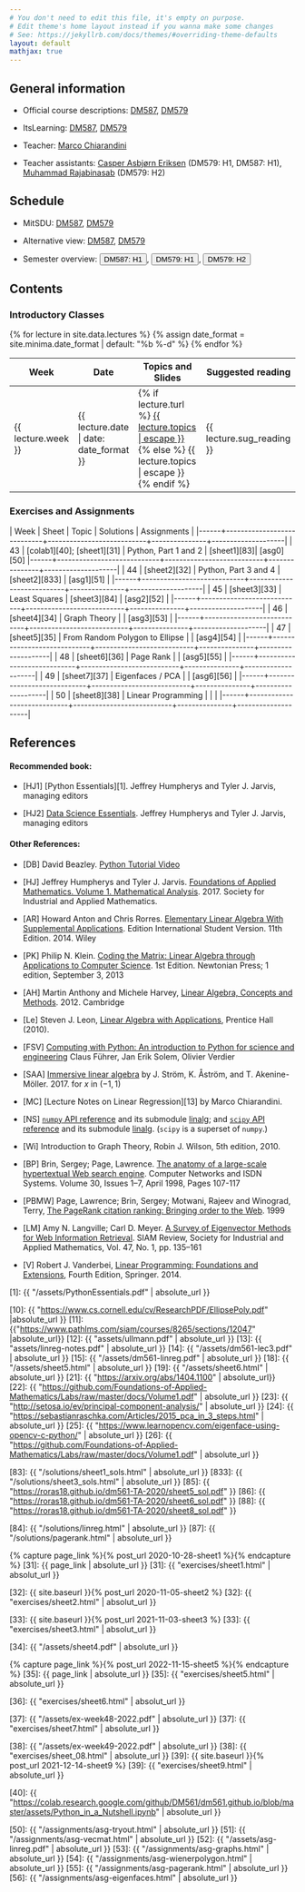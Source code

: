 ```yaml
---
# You don't need to edit this file, it's empty on purpose.
# Edit theme's home layout instead if you wanna make some changes
# See: https://jekyllrb.com/docs/themes/#overriding-theme-defaults
layout: default
mathjax: true
---
```



## General information

- Official course descriptions: [DM587](https://odinlister.sdu.dk/fagbesk/internkode/DM587/), [DM579](https://odinlister.sdu.dk/fagbesk/internkode/DM579/)

- ItsLearning: [DM587](https://sdu.itslearning.com/main.aspx?CourseID=29027), [DM579](https://sdu.itslearning.com/main.aspx?CourseID=28409)

- Teacher: [Marco Chiarandini](https://imada.sdu.dk/~marco)

- Teacher assistants: [Casper Asbjørn Eriksen](mailto:casbjorn@imada.sdu.dk) (DM579: H1, DM587: H1), [Muhammad Rajabinasab](mailto:rajabinasab@imada.sdu.dk) (DM579: H2)


## Schedule

- MitSDU: <a href="https://mitsdu.sdu.dk/skema/activity/N330069101/e23">DM587</a>, <a href="https://mitsdu.sdu.dk/skema/activity/N330064101/e23">DM579</a>

- Alternative view: <a href="https://vis.aida.imada.sdu.dk/public/e23draft2/DM587">DM587</a>, <a href="https://vis.aida.imada.sdu.dk/public/e23draft2/DM579">DM579</a>

- Semester overview: <button onclick="myFunction('dm587h1')" class="w3-btn w3-cell w3-left-align"> DM587: H1 <i class="fa fa-caret-down"></i></button>,
  <button onclick="myFunction('dm579h1')" class="w3-btn w3-cell w3-left-align"> DM579: H1 <i class="fa fa-caret-down"></i></button>,
  <button onclick="myFunction('dm579h2')" class="w3-btn w3-cell w3-left-align"> DM579: H2 <i class="fa fa-caret-down"></i></button>

<div id="dm587h1" class="w3-container w3-hide">
<div class="w3-responsive">
<div w3-include-html="./assets/dm587_h1.html"></div>
<script>
w3.includeHTML();
</script>
</div>
</div>


<div id="dm579h1" class="w3-container w3-hide">
<div class="w3-responsive">
<div w3-include-html="./assets/dm579_h1.html"></div>
<script>
w3.includeHTML();
</script>
</div>
</div>

<div id="dm579h2" class="w3-container w3-hide">
<div class="w3-responsive">
<div w3-include-html="./assets/dm579_h2.html"></div>
<script>
w3.includeHTML();
</script>
</div>
</div>





## Contents

### Introductory Classes

<table>
<thead>
<tr>
<th width="5%">Week</th>
<th width="7%">Date</th>
<th width="43%">Topics and Slides</th>
<th width="44%">Suggested reading</th>
</tr>
</thead>
{% for lecture in site.data.lectures %}
{% assign date_format = site.minima.date_format | default: "%b %-d" %}
<tbody>
<tr>
<td>{{ lecture.week }}</td>
<td>{{ lecture.date | date: date_format }}</td>
<td>
{% if lecture.turl %}
<a class="post-link" href="{{ lecture.turl | absolute_url }}">{{ lecture.topics | escape }}</a>
{% else %}
{{ lecture.topics | escape }}
{% endif %}
</td>
<td>{{ lecture.sug_reading }}</td>
</tr>
</tbody>
{% endfor %}
</table>



### Exercises and Assignments



| Week | Sheet                      | Topic  	           | Solutions     | Assignments        |
|------+----------------------------+---------------------------+---------------+--------------------|
|   43 | [colab1][40]; [sheet1][31]  | Python, Part 1 and 2            | [sheet1][83]| [asg0][50] 
|------+----------------------------+---------------------------+---------------+--------------------|
|   44 | [sheet2][32]              | Python, Part 3 and 4          |    [sheet2][833]            |   [asg1][51]      |
|------+----------------------------+---------------------------+---------------+--------------------|
|   45 |       [sheet3][33]          | Least Squares             |    [sheet3][84]  |    [asg2][52]   |
|------+----------------------------+---------------------------+---------------+--------------------|
|   46 |  [sheet4][34]   |  Graph Theory                         |            |     [asg3][53]                   |
|------+----------------------------+---------------------------+---------------+--------------------|
|   47 |       [sheet5][35]          | From Random Polygon to Ellipse |   |       [asg4][54]      |
|------+----------------------------+---------------------------+---------------+--------------------|
|   48 |     [sheet6][36]         | Page Rank                 |             |    [asg5][55]                |
|------+----------------------------+---------------------------+---------------+--------------------|
|   49 |     [sheet7][37]      | Eigenfaces / PCA               |               |    [asg6][56]         |
|------+----------------------------+---------------------------+---------------+--------------------|
|   50 |    [sheet8][38]          | Linear Programming               |               |             |
|------+----------------------------+---------------------------+---------------+--------------------|

<!--
|------+----------------------------+---------------------------+---------------+--------------------|
|   43 | [colab1][40]; [sheet1][31] | Python, Part 1            | [sheet1][83]  | [asg0][50]         |
|------+----------------------------+---------------------------+---------------+--------------------|
|   44 | [sheet2][32]               | Python, Part 2            |               | [asg1][51]         |
|      | [sheet3][33]               | Python, Part 3 - plotting | [sheet3][833] |                    |
|------+----------------------------+---------------------------+---------------+--------------------|
|   45 | [sheet4][34]               | Least Squares             | [sheet4][84]  | [asg2][52]         |
|------+----------------------------+---------------------------+---------------+--------------------|
|   46 | [sheet5][35]            | Page Rank                 |   [sheet5][87]            |                    |
|      |                            |                           |               | [asg_pagerank][55] |
|------+----------------------------+---------------------------+---------------+--------------------|
|   47 | [sheet6][36]    |  Graph Theory                         |   [sheet6][85]            |                    |
|      |                            |                           |               |     [asg_graphs][54]               |
|------+----------------------------+---------------------------+---------------+--------------------|
|   48 | [sheet7][37]               | From Random Polygon to Ellipse | [sheet7][86]   |             |
|      |                            |                                |  | [asg_wienerpolygon][53]              |
|------+----------------------------+---------------------------+---------------+--------------------|
|   49 | [sheet8][38]               | Eigenfaces / PCA               |               |             |
|      |                            |                                |               | [asg_eigenfaces][56]  |
|------+----------------------------+---------------------------+---------------+--------------------|
|   50 | [sheet9][39]               | Linear Programming               |               |             |
|------+----------------------------+---------------------------+---------------+--------------------|



|------+----------------------------+--------------------------------+---------------+-------------|
|   43 | [colab1][40]; [sheet1][31] | Python, Part 1                 | [sheet1][83]  | [asg0][50]  |
|------+----------------------------+--------------------------------+---------------+-------------|
|   44 | [sheet2][32]               | Python, Part 2                 |               | [asg1][51]  |
|      | [sheet3][33]               | Python, Part 3 - plotting      | [sheet3][833] |             |
|------+----------------------------+--------------------------------+---------------+-------------|
|   45 | [sheet4][34]               | Least Squares                  | [sheet4][84]  | [asg2][52]  |
|------+----------------------------+--------------------------------+---------------+-------------|
|   46 | [sheet5][35]               | Graph Theory                   | [sheet5][85]  |             |
|      |                            |                                |               | [asg3][53]  |
|------+----------------------------+--------------------------------+---------------+-------------|
|   47 | [sheet6][36]               | From Random Polygon to Ellipse | [sheet6][86]  |             |
|      |                            |                                |               | [asg4][54]  |
|------+----------------------------+--------------------------------+---------------+-------------|
|   48 | [sheet7][37]               | Page Rank                      | [sheet7][87]  |             |
|      |                            |                                |               | [asg5][55]  |
|------+----------------------------+--------------------------------+---------------+-------------|
|   49 | [sheet8][38]               | Eigenfaces / PCA               |               |             |
|      |                            |                                |               | [asg6][56]  |
|------+----------------------------+--------------------------------+---------------+-------------|
|   50 | [sheet9][39]               | Linear Programming               |               |             |
|------+----------------------------+--------------------------------+---------------+-------------|

-->


<!--

| Week | Sheet                      | Topic  	                | Solutions     | Assignments |
|------+----------------------------+--------------------------------+---------------+-------------|
|   44 | [colab1][40]; [sheet1][31] | Python, Part 1                 | [sheet1][83]  | [asg0][50]  |
|------+----------------------------+--------------------------------+---------------+-------------|
|   45 | [sheet2][32]               | Python, Part 2                 |               | [asg1][51]  |
|------+----------------------------+--------------------------------+---------------+-------------|
|   46 | [sheet3][33]               | Python, Part 3 - plotting      | [sheet3][833]  |             |
|      | [sheet4][34]               | Least Squares                  | [sheet4][84]  | [asg2][52]  |
|------+----------------------------+--------------------------------+---------------+-------------|
|   47 | [sheet5][35]               | Graph Theory                   | [sheet5][85]  |             |
|      |                            |                                |               | [asg3][53]  |
|------+----------------------------+--------------------------------+---------------+-------------|
|   48 | [sheet6][36]               | From Random Polygon to Ellipse | [sheet6][86]  |             |
|      |                            |                                |               | [asg4][54]  |
|------+----------------------------+--------------------------------+---------------+-------------|
|   49 | [sheet7][37]               | Page Rank                      | [sheet7][87]  | [asg5][55]  |
|      |                            |                                |               |             |
|------+----------------------------+--------------------------------+---------------+-------------|
|   50 | [sheet8][38]               | Eigenfaces / PCA               |  [sheet8][88]       |             |
|      |                            |                                |               | [asg6][56]  |
|------+----------------------------+--------------------------------+---------------+-------------|

-->


<!--


| Week | Type | Sheet        | Topic  	                | Solutions     | Assignments |
|------+------+--------------+--------------------------------+---------------+-------------|
|   44 | L    | [colab1][40] [sheet1][31] | Python                         |               | [asg0][50]  |
|------+------+--------------+--------------------------------+---------------+-------------|
|   45 | L    |              |                                |               |  |
|------+------+--------------+--------------------------------+---------------+-------------|
|   46 | L    | [sheet2][32] | Python                         |               |             |
|      | L    | [sheet3][33] | Python - plotting              |               | [asg2][52]  |
|------+------+--------------+--------------------------------+---------------+-------------|
|   47 | L    | 
|      | L    |              |                                |               | [asg3][53]  |
|------+------+--------------+--------------------------------+---------------+-------------|
|   48 | L    | [sheet5][35] | Graph Theory                   |               |             |
|      | L    |              |                                |               | [asg4][54]  |
|------+------+--------------+--------------------------------+---------------+-------------|
|   49 | L    | [sheet6][37] | From Random Polygon to Ellipse |               |             |
|      | L    |              |                                |               |
|------+------+--------------+--------------------------------+---------------+-------------|
|   50 | L    |
|      | L    |              |                                |               | [asg6][56]        |
|------+------+--------------+--------------------------------+---------------+-------------|
|   51 | L    | [sheet8][38] | Eigenfaces                     |               |             |
|------+------+--------------+--------------------------------+---------------+-------------|


-->









## References

#### Recommended book:

- [HJ1] [Python Essentials][1]. Jeffrey Humpherys and Tyler J. Jarvis,
  managing editors

- [HJ2]
  [Data Science Essentials](https://github.com/Foundations-of-Applied-Mathematics/Labs/raw/master/docs/DataScienceEssentials.pdf). Jeffrey
  Humpherys and Tyler J. Jarvis, managing editors

<!--
- [HJ2] [Labs for Foundations of Applied Mathematics. Volume 1. Mathematical Analysis](2)
  Jeffrey Humpherys and Tyler J. Jarvis, managing editors
-->


#### Other References:

- [DB] David Beazley. [Python Tutorial Video](https://www.youtube.com/watch?v=lyDLAutA88s)

- [HJ] Jeffrey Humpherys and Tyler
  J. Jarvis. [Foundations of Applied Mathematics. Volume 1. Mathematical Analysis](http://bookstore.siam.org/ot152/). 2017. Society
  for Industrial and Applied Mathematics.

- [AR] Howard Anton and Chris Rorres. [Elementary Linear Algebra With
  Supplemental Applications](http://eu.wiley.com/WileyCDA/WileyTitle/productCd-1118677455.html). Edition
  International Student Version. 11th Edition. 2014. Wiley


- [PK] Philip N. Klein. [Coding the Matrix: Linear Algebra through
  Applications to Computer
  Science](https://www.amazon.com/dp/0615880991/). 1st Edition.
  Newtonian Press; 1 edition, September 3, 2013

- [AH] Martin Anthony and Michele Harvey, [Linear Algebra, Concepts and Methods](http://www.cambridge.org/us/academic/subjects/mathematics/algebra/linear-algebra-concepts-and-methods). 2012. Cambridge


- [Le] Steven J. Leon, [Linear Algebra with
  Applications](http://wps.aw.com/leon_linearalg_9/), Prentice Hall
  (2010).


- [FSV] [Computing with Python: An introduction to Python for science and engineering](https://www.packtpub.com/product/scientific-computing-with-python-3/9781786463517) Claus Führer, Jan Erik Solem, Olivier Verdier



- [SAA] [Immersive linear algebra](http://immersivemath.com/ila/index.html) by J. Ström, K. Åström, and
  T. Akenine-Möller. 2017. for $x$ in $(-1, 1)$


- [MC] [Lecture Notes on Linear Regression][13] by Marco Chiarandini.


- [NS]
  [`numpy` API reference](https://docs.scipy.org/doc/numpy/reference/) and
  its submodule
  [linalg](https://docs.scipy.org/doc/numpy/reference/routines.linalg.html);
  and [`scipy` API reference](https://docs.scipy.org/doc/scipy/reference/)
  and its submodule
  [linalg](https://docs.scipy.org/doc/scipy/reference/linalg.html).
  (`scipy` is a superset of `numpy`.)

- [Wi] Introduction to Graph Theory, Robin J. Wilson, 5th edition, 2010.

- [BP] Brin, Sergey; Page, Lawrence. [The anatomy of a large-scale
  hypertextual Web search
  engine](https://doi.org/10.1016/S0169-7552(98)00110-X). Computer
  Networks and ISDN Systems. Volume 30, Issues 1–7, April 1998, Pages
  107-117

- [PBMW] Page, Lawrence; Brin, Sergey; Motwani, Rajeev and Winograd,
  Terry, [The PageRank citation ranking: Bringing order to the
  Web](http://dbpubs.stanford.edu:8090/pub/showDoc.Fulltext?lang=en&doc=1999-66&format=pdf). 1999

- [LM] Amy N. Langville; Carl D. Meyer. [A Survey of Eigenvector Methods
  for Web Information
  Retrieval](https://epubs.siam.org/doi/pdf/10.1137/S0036144503424786). SIAM
  Review, Society for Industrial and Applied Mathematics, Vol. 47,
  No. 1, pp. 135–161

- [V] Robert J. Vanderbei, [Linear Programming: Foundations and Extensions](https://doi-org.proxy1-bib.sdu.dk/10.1007/978-1-4614-7630-6), Fourth Edition, Springer. 2014.




[1]: {{ "/assets/PythonEssentials.pdf" | absolute_url }}

[10]: {{ "https://www.cs.cornell.edu/cv/ResearchPDF/EllipsePoly.pdf" |absolute_url }}
[11]: {{"https://www.pathlms.com/siam/courses/8265/sections/12047" |absolute_url}}
[12]: {{ "assets/ullmann.pdf" | absolute_url }}
[13]: {{ "assets/linreg-notes.pdf" | absolute_url }}
[14]: {{ "/assets/dm561-lec3.pdf" | absolute_url }}
[15]: {{ "/assets/dm561-linreg.pdf" | absolute_url }}
[18]: {{ "/assets/sheet5.html" | absolute_url }}
[19]: {{ "/assets/sheet6.html" | absolute_url }}
[21]: {{ "https://arxiv.org/abs/1404.1100" | absolute_url}}
[22]: {{ "https://github.com/Foundations-of-Applied-Mathematics/Labs/raw/master/docs/Volume1.pdf" | absolute_url }}
[23]: {{ "http://setosa.io/ev/principal-component-analysis/" | absolute_url }}
[24]: {{ "https://sebastianraschka.com/Articles/2015_pca_in_3_steps.html" | absolute_url }}
[25]: {{ "https://www.learnopencv.com/eigenface-using-opencv-c-python/" | absolute_url }}
[26]: {{ "https://github.com/Foundations-of-Applied-Mathematics/Labs/raw/master/docs/Volume1.pdf" | absolute_url }}


<!-- External solutions -->

[83]: {{ "/solutions/sheet1_sols.html" | absolute_url }}
[833]: {{ "/solutions/sheet3_sols.html" | absolute_url }}
[85]: {{ "https://roras18.github.io/dm561-TA-2020/sheet5_sol.pdf" }}
[86]: {{ "https://roras18.github.io/dm561-TA-2020/sheet6_sol.pdf" }}
[88]: {{ "https://roras18.github.io/dm561-TA-2020/sheet8_sol.pdf" }}

<!-- Internal solutions --> 

[84]: {{ "/solutions/linreg.html" | absolute_url }}
[87]: {{ "/solutions/pagerank.html" | absolute_url }}


<!-- Sheets -->

{% capture page_link %}{% post_url 2020-10-28-sheet1 %}{% endcapture %}
[31]: {{ page_link | absolute_url }}
[31]: {{ "exercises/sheet1.html" | absolut_url }}

[32]: {{ site.baseurl }}{% post_url 2020-11-05-sheet2 %}
[32]: {{ "exercises/sheet2.html" | absolut_url }}

[33]: {{ site.baseurl }}{% post_url 2021-11-03-sheet3 %}
[33]: {{ "exercises/sheet3.html" | absolut_url }}

[34]: {{ "/assets/sheet4.pdf" | absolute_url }}

{% capture page_link %}{% post_url 2022-11-15-sheet5 %}{% endcapture %}
[35]: {{ page_link | absolute_url }}
[35]: {{ "exercises/sheet5.html" | absolute_url }}



[36]: {{ "exercises/sheet6.html" | absolut_url }}


[37]: {{ "/assets/ex-week48-2022.pdf" | absolute_url }}
[37]: {{ "exercises/sheet7.html" | absolute_url }}

[38]: {{ "/assets/ex-week49-2022.pdf" | absolute_url }}
[38]: {{ "exercises/sheet_08.html" | absolute_url }}
[39]: {{ site.baseurl }}{% post_url 2021-12-14-sheet9 %}
[39]: {{ "exercises/sheet9.html" | absolute_url }}

[40]: {{ "https://colab.research.google.com/github/DM561/dm561.github.io/blob/master/assets/Python_in_a_Nutshell.ipynb" | absolute_url }}


<!-- Assignments -->

[50]: {{ "/assignments/asg-tryout.html" | absolute_url }}
[51]: {{ "/assignments/asg-vecmat.html" | absolute_url }}
[52]: {{ "/assets/asg-linreg.pdf" | absolute_url }}
[53]: {{ "/assignments/asg-graphs.html" | absolute_url }}
[54]: {{ "/assignments/asg-wienerpolygon.html" | absolute_url }}
[55]: {{ "/assignments/asg-pagerank.html" | absolute_url }}
[56]: {{ "/assignments/asg-eigenfaces.html" | absolute_url }}
